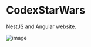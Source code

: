 # CodexStarWars

NestJS and Angular website.

![image](https://github.com/Juli1ou2/CodexStarWars/assets/93764724/70297c13-06ad-4a49-8495-6edb343067df)

